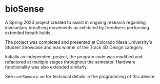 # bioSense

A Spring 2023 project created to assist in ongoing research regarding involuntary breathing movements as exhibited by freedivers performing extended breath holds.

The project was completed and presented at Colorado Mesa University's Student Showcase and was winner of the Track 4D Design category.

Initially an independent project, the program code was modified and refactored at multiple stages throughout the semester. Hardware functionality was also extended similarly.

See `codeSummary.md` for technical details in the programming of this device.
